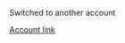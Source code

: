 <p>Switched to another account</p>
<a href="https://github.com/suxpriyo">Account link</a>
<!--
<h1 align="center">Hi, This is Supriyo</h1>
<h3 align="center">Beginner Developer | Eager to Learn & Grow | Exploring the World of Code</h3>
<img align="center" alt="coding" width ="100%" src ="https://user-images.githubusercontent.com/74038190/212747903-e9bdf048-2dc8-41f9-b973-0e72ff07bfba.gif">
<!--
<h3 align="left">Connect with me:</h3>
<p align="left">
<a href="https://fb.com/suxpriyo" target="blank"><img align="center" src="https://raw.githubusercontent.com/rahuldkjain/github-profile-readme-generator/master/src/images/icons/Social/facebook.svg" alt="suxpriyo" height="30" width="40" /></a>
<a href="https://instagram.com/suxpriyo" target="blank"><img align="center" src="https://raw.githubusercontent.com/rahuldkjain/github-profile-readme-generator/master/src/images/icons/Social/instagram.svg" alt="suxpriyo" height="30" width="40" /></a>
</p>

<h3 align="left">Languages and Tools:</h3>
<p align="left"> <a href="https://www.cprogramming.com/" target="_blank" rel="noreferrer"> <img src="https://raw.githubusercontent.com/devicons/devicon/master/icons/c/c-original.svg" alt="c" width="40" height="40"/> </a> <a href="https://www.w3schools.com/cpp/" target="_blank" rel="noreferrer"> <img src="https://raw.githubusercontent.com/devicons/devicon/master/icons/cplusplus/cplusplus-original.svg" alt="cplusplus" width="40" height="40"/> </a> <a href="https://www.w3schools.com/css/" target="_blank" rel="noreferrer"> <img src="https://raw.githubusercontent.com/devicons/devicon/master/icons/css3/css3-original-wordmark.svg" alt="css3" width="40" height="40"/> </a> <a href="https://www.w3.org/html/" target="_blank" rel="noreferrer"> <img src="https://raw.githubusercontent.com/devicons/devicon/master/icons/html5/html5-original-wordmark.svg" alt="html5" width="40" height="40"/> </a> <a href="https://developer.mozilla.org/en-US/docs/Web/JavaScript" target="_blank" rel="noreferrer"> <img src="https://raw.githubusercontent.com/devicons/devicon/master/icons/javascript/javascript-original.svg" alt="javascript" width="40" height="40"/> </a> </p>

<p><img align="left" src="https://github-readme-stats.vercel.app/api/top-langs?username=supriyobaruab&show_icons=true&locale=en&layout=compact" alt="supriyobaruab" /></p>

<!--<p>&nbsp;<img align="right" src="https://github-readme-stats.vercel.app/api?username=supriyobaruab&show_icons=true&locale=en" alt="supriyobaruab" /></p>

<p><img align="right" src="https://github-readme-streak-stats.herokuapp.com/?user=supriyobaruab&" alt="supriyobaruab" /></p>
-->
